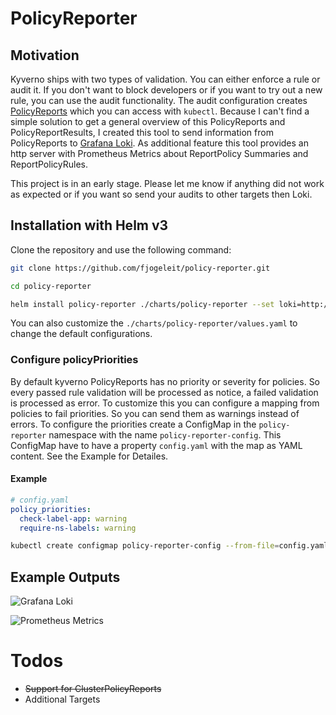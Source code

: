 # PolicyReporter

## Motivation

Kyverno ships with two types of validation. You can either enforce a rule or audit it. If you don't want to block developers or if you want to try out a new rule, you can use the audit functionality. The audit configuration creates [PolicyReports](https://kyverno.io/docs/policy-reports/) which you can access with `kubectl`. Because I can't find a simple solution to get a general overview of this PolicyReports and PolicyReportResults, I created this tool to send information from PolicyReports to [Grafana Loki](https://grafana.com/oss/loki/). As additional feature this tool provides an http server with Prometheus Metrics about ReportPolicy Summaries and ReportPolicyRules.

This project is in an early stage. Please let me know if anything did not work as expected or if you want so send your audits to other targets then Loki.

## Installation with Helm v3

Clone the repository and use the following command:

```bash
git clone https://github.com/fjogeleit/policy-reporter.git

cd policy-reporter

helm install policy-reporter ./charts/policy-reporter --set loki=http://lokihost:3100 -n policy-reporter --create-namespace
```
You can also customize the `./charts/policy-reporter/values.yaml` to change the default configurations.

### Configure policyPriorities

By default kyverno PolicyReports has no priority or severity for policies. So every passed rule validation will be processed as notice, a failed validation is processed as error. To customize this you can configure a mapping from policies to fail priorities. So you can send them as warnings instead of errors. To configure the priorities create a ConfigMap in the `policy-reporter` namespace with the name `policy-reporter-config`. This ConfigMap have to have a property `config.yaml` with the map as YAML content. See the Example for Detailes.

#### Example

```yaml
# config.yaml
policy_priorities:
  check-label-app: warning
  require-ns-labels: warning
```

```bash
kubectl create configmap policy-reporter-config --from-file=config.yaml -n policy-reporter
```

## Example Outputs

![Grafana Loki](https://github.com/fjogeleit/policy-reporter/blob/main/docs/images/grafana-loki.png?raw=true)

![Prometheus Metrics](https://github.com/fjogeleit/policy-reporter/blob/main/docs/images/prometheus.png?raw=true)

# Todos
* ~~Support for ClusterPolicyReports~~
* Additional Targets